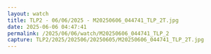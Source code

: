 ```yaml
---
layout: watch
title: TLP2 - 06/06/2025 - M20250606_044741_TLP_2T.jpg
date: 2025-06-06 04:47:41
permalink: /2025/06/06/watch/M20250606_044741_TLP_2
capture: TLP2/2025/202506/20250605/M20250606_044741_TLP_2T.jpg
---
```

